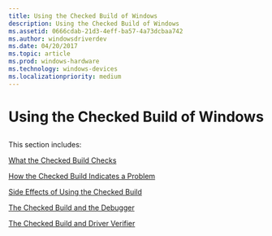 ```yaml
---
title: Using the Checked Build of Windows
description: Using the Checked Build of Windows
ms.assetid: 0666cdab-21d3-4eff-ba57-4a73dcbaa742
ms.author: windowsdriverdev
ms.date: 04/20/2017
ms.topic: article
ms.prod: windows-hardware
ms.technology: windows-devices
ms.localizationpriority: medium
---
```


# Using the Checked Build of Windows


## <span id="ddk_using_the_checked_build_tools"></span><span id="DDK_USING_THE_CHECKED_BUILD_TOOLS"></span>


This section includes:

[What the Checked Build Checks](what-the-checked-build-checks.md)

[How the Checked Build Indicates a Problem](how-the-checked-build-indicates-a-problem.md)

[Side Effects of Using the Checked Build](side-effects-of-using-the-checked-build.md)

[The Checked Build and the Debugger](the-checked-build-and-the-debugger.md)

[The Checked Build and Driver Verifier](the-checked-build-and-driver-verifier.md)

 

 





